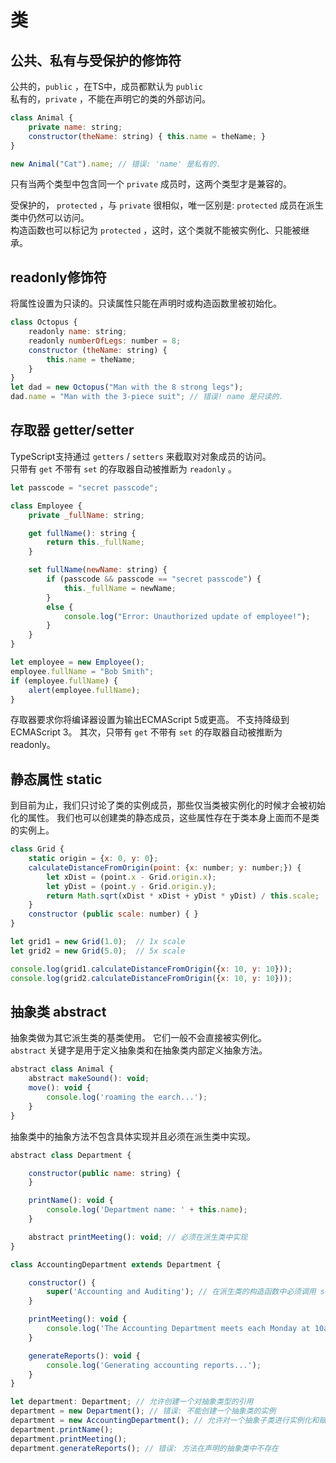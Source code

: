 # 类

## 公共、私有与受保护的修饰符
公共的，`public` ，在TS中，成员都默认为 `public`   
私有的，`private` ，不能在声明它的类的外部访问。  
```javascript
class Animal {
    private name: string;
    constructor(theName: string) { this.name = theName; }
}

new Animal("Cat").name; // 错误: 'name' 是私有的.
```
只有当两个类型中包含同一个 `private` 成员时，这两个类型才是兼容的。  

受保护的， `protected` ，与 `private` 很相似，唯一区别是: `protected` 成员在派生类中仍然可以访问。  
构造函数也可以标记为 `protected` ，这时，这个类就不能被实例化、只能被继承。  

## readonly修饰符
将属性设置为只读的。只读属性只能在声明时或构造函数里被初始化。  
```javascript
class Octopus {
    readonly name: string;
    readonly numberOfLegs: number = 8;
    constructor (theName: string) {
        this.name = theName;
    }
}
let dad = new Octopus("Man with the 8 strong legs");
dad.name = "Man with the 3-piece suit"; // 错误! name 是只读的.
```

## 存取器 getter/setter
TypeScript支持通过 `getters` / `setters` 来截取对对象成员的访问。  
只带有 `get` 不带有 `set` 的存取器自动被推断为 `readonly` 。  
```javascript
let passcode = "secret passcode";

class Employee {
    private _fullName: string;

    get fullName(): string {
        return this._fullName;
    }

    set fullName(newName: string) {
        if (passcode && passcode == "secret passcode") {
            this._fullName = newName;
        }
        else {
            console.log("Error: Unauthorized update of employee!");
        }
    }
}

let employee = new Employee();
employee.fullName = "Bob Smith";
if (employee.fullName) {
    alert(employee.fullName);
}
```
存取器要求你将编译器设置为输出ECMAScript 5或更高。 不支持降级到ECMAScript 3。 其次，只带有 `get` 不带有 `set` 的存取器自动被推断为 readonly。

## 静态属性 static
到目前为止，我们只讨论了类的实例成员，那些仅当类被实例化的时候才会被初始化的属性。 我们也可以创建类的静态成员，这些属性存在于类本身上面而不是类的实例上。
```javascript
class Grid {
    static origin = {x: 0, y: 0};
    calculateDistanceFromOrigin(point: {x: number; y: number;}) {
        let xDist = (point.x - Grid.origin.x);
        let yDist = (point.y - Grid.origin.y);
        return Math.sqrt(xDist * xDist + yDist * yDist) / this.scale;
    }
    constructor (public scale: number) { }
}

let grid1 = new Grid(1.0);  // 1x scale
let grid2 = new Grid(5.0);  // 5x scale

console.log(grid1.calculateDistanceFromOrigin({x: 10, y: 10}));
console.log(grid2.calculateDistanceFromOrigin({x: 10, y: 10}));
```

## 抽象类 abstract
抽象类做为其它派生类的基类使用。 它们一般不会直接被实例化。  
`abstract` 关键字是用于定义抽象类和在抽象类内部定义抽象方法。 
```javascript 
abstract class Animal {
    abstract makeSound(): void;
    move(): void {
        console.log('roaming the earch...');
    }
}
```
抽象类中的抽象方法不包含具体实现并且必须在派生类中实现。
```javascript
abstract class Department {

    constructor(public name: string) {
    }

    printName(): void {
        console.log('Department name: ' + this.name);
    }

    abstract printMeeting(): void; // 必须在派生类中实现
}

class AccountingDepartment extends Department {

    constructor() {
        super('Accounting and Auditing'); // 在派生类的构造函数中必须调用 super()
    }

    printMeeting(): void {
        console.log('The Accounting Department meets each Monday at 10am.');
    }

    generateReports(): void {
        console.log('Generating accounting reports...');
    }
}

let department: Department; // 允许创建一个对抽象类型的引用
department = new Department(); // 错误: 不能创建一个抽象类的实例
department = new AccountingDepartment(); // 允许对一个抽象子类进行实例化和赋值
department.printName();
department.printMeeting();
department.generateReports(); // 错误: 方法在声明的抽象类中不存在
```